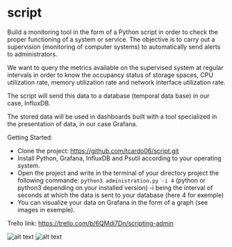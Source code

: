 # script
Build a monitoring tool in the form of a Python script in order to check the proper functioning of a system or service.
The objective is to carry out a supervision (monitoring of computer systems) to automatically send alerts to administrators.

We want to query the metrics available on the supervised system at regular intervals in order to know the occupancy status of storage spaces, CPU utilization rate, memory utilization rate and network interface utilization rate.

The script will send this data to a database (temporal data base) in our case, InfluxDB.

The stored data will be used in dashboards built with a tool specialized in the presentation of data, in our case Grafana.

Getting Started:
  - Clone the project: https://github.com/tcardo06/script.git
  - Install Python, Grafana, InfluxDB and Psutil according to your operating system.
  - Open the project and write in the terminal of your directory project the following commande: 
      `python3 administration.py -i 4` (python or python3 depending on your installed version)
      -i being the interval of seconds at which the data is sent to your database (here 4 for exemple)
  - You can visualize your data on Grafana in the form of a graph (see images in exemple).

Trello link:
https://trello.com/b/6QMdi7Dn/scripting-admin

![alt text](file:///Users/thomascardoso/Desktop/Capture%20d%E2%80%99e%CC%81cran%202022-07-01%20a%CC%80%2014.13.20.png)
![alt text](file:///Users/thomascardoso/Desktop/Capture%20d%E2%80%99e%CC%81cran%202022-07-01%20a%CC%80%2014.12.53.png)